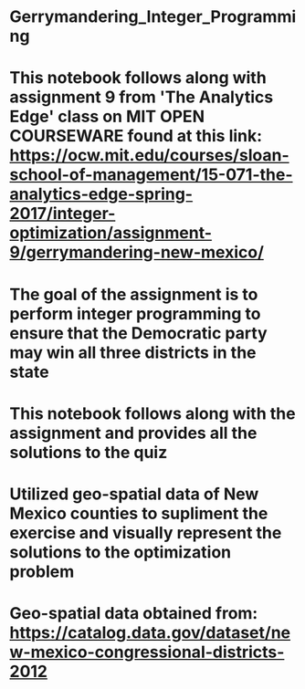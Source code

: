 # Gerrymandering_Integer_Programming

# This notebook follows along with assignment 9 from 'The Analytics Edge' class on MIT OPEN COURSEWARE found at this link: https://ocw.mit.edu/courses/sloan-school-of-management/15-071-the-analytics-edge-spring-2017/integer-optimization/assignment-9/gerrymandering-new-mexico/
# The goal of the assignment is to perform integer programming to ensure that the Democratic party may win all three districts in the state
# This notebook follows along with the assignment and provides all the solutions to the quiz
# Utilized geo-spatial data of New Mexico counties to supliment the exercise and visually represent the solutions to the optimization problem
# Geo-spatial data obtained from: https://catalog.data.gov/dataset/new-mexico-congressional-districts-2012 
 
